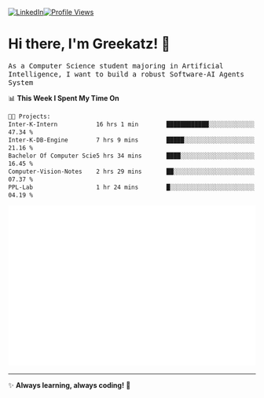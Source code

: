 [![LinkedIn](https://img.shields.io/badge/LinkedIn-0077B5?style=flat&logo=linkedin&logoColor=white)](https://www.linkedin.com/in/hungarbeit1912/)[![Profile Views](https://komarev.com/ghpvc/?username=Greekatz&color=blue&style=flat-square)](https://github.com/Greekatz)  


# Hi there, I'm Greekatz! 👋

<samp>As a Computer Science student majoring in Artificial Intelligence, I want to build a robust Software-AI Agents System<samp>


<!--START_SECTION:waka-->
📊 **This Week I Spent My Time On** 

```text
🐱‍💻 Projects: 
Inter-K-Intern           16 hrs 1 min        ████████████░░░░░░░░░░░░░   47.34 % 
Inter-K-DB-Engine        7 hrs 9 mins        █████░░░░░░░░░░░░░░░░░░░░   21.16 % 
Bachelor Of Computer Scie5 hrs 34 mins       ████░░░░░░░░░░░░░░░░░░░░░   16.45 % 
Computer-Vision-Notes    2 hrs 29 mins       ██░░░░░░░░░░░░░░░░░░░░░░░   07.37 % 
PPL-Lab                  1 hr 24 mins        █░░░░░░░░░░░░░░░░░░░░░░░░   04.19 % 
```


<!--END_SECTION:waka-->

![Full-year Contribution Calendar](https://github.com/Greekatz/Greekatz/blob/main/metrics.plugin.isocalendar.fullyear.svg)

---
✨ **Always learning, always coding!** 🚀
